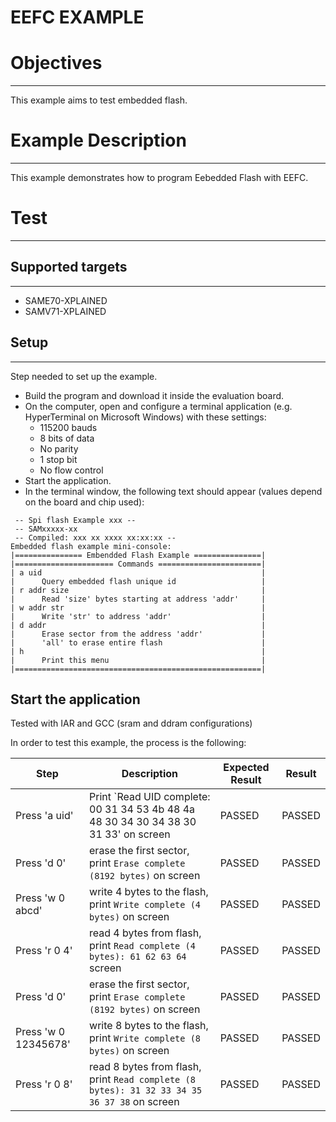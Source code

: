 EEFC EXAMPLE
============

# Objectives
------------
This example aims to test embedded flash.


# Example Description
---------------------
This example demonstrates how to program Eebedded Flash with EEFC.


# Test
------

## Supported targets
--------------------

* SAME70-XPLAINED
* SAMV71-XPLAINED

## Setup
--------
Step needed to set up the example.

* Build the program and download it inside the evaluation board.
* On the computer, open and configure a terminal application (e.g. HyperTerminal
 on Microsoft Windows) with these settings:
	- 115200 bauds
	- 8 bits of data
	- No parity
	- 1 stop bit
	- No flow control
* Start the application.
* In the terminal window, the following text should appear (values depend on the
 board and chip used):
```
 -- Spi flash Example xxx --
 -- SAMxxxxx-xx
 -- Compiled: xxx xx xxxx xx:xx:xx --
Embedded flash example mini-console:
|=============== Embendded Flash Example ===============|
|====================== Commands =======================|
| a uid                                                 |
|      Query embedded flash unique id                   |
| r addr size                                           |
|      Read 'size' bytes starting at address 'addr'     |
| w addr str                                            |
|      Write 'str' to address 'addr'                    |
| d addr                                                |
|      Erase sector from the address 'addr'             |
|      'all' to erase entire flash                      |
| h                                                     |
|      Print this menu                                  |
|=======================================================|
```

## Start the application

Tested with IAR and GCC (sram and ddram configurations)

In order to test this example, the process is the following:

Step | Description | Expected Result | Result
-----|-------------|-----------------|-------
Press 'a uid' | Print `Read UID complete: 00 31 34 53 4b 48 4a 48 30 34 30 34 38 30 31 33' on screen | PASSED | PASSED
Press 'd 0' | erase the first sector, print `Erase complete (8192 bytes)` on screen | PASSED | PASSED
Press 'w 0 abcd' | write 4 bytes to the flash, print `Write complete (4 bytes)` on screen | PASSED | PASSED
Press 'r 0 4' | read 4 bytes from flash, print `Read complete (4 bytes): 61 62 63 64` screen | PASSED | PASSED
Press 'd 0' | erase the first sector, print `Erase complete (8192 bytes)` on screen | PASSED | PASSED
Press 'w 0 12345678' | write 8 bytes to the flash, print `Write complete (8 bytes)` on screen | PASSED | PASSED
Press 'r 0 8' | read 8 bytes from flash, print `Read complete (8 bytes): 31 32 33 34 35 36 37 38` on screen | PASSED | PASSED

